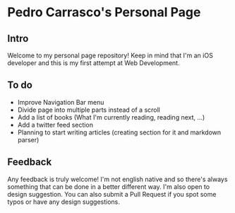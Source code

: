 # Pedro Carrasco's Personal Page

## Intro
Welcome to my personal page repository! Keep in mind that I'm an iOS developer and this is my first attempt at Web Development.

## To do
- Improve Navigation Bar menu
- Divide page into multiple parts instead of a scroll
- Add a list of books (What I'm currently reading, reading next, ...)
- Add a twitter feed section
- Planning to start writing articles (creating section for it and markdown parser)

## Feedback
Any feedback is truly welcome! I'm not english native and so there's always something that can be done in a better different way. I'm also open to design suggestion. You can also submit a Pull Request if you spot some typos or have any design suggestions.
